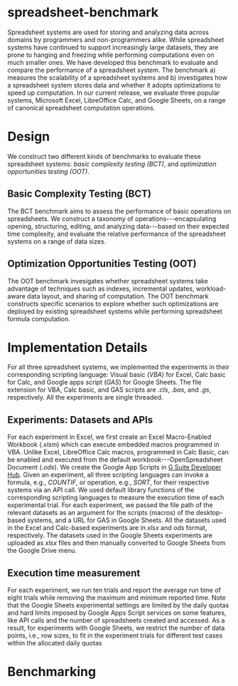 # spreadsheet-benchmark
Spreadsheet systems are used for storing and analyzing data
across domains by programmers and non-programmers alike.
While spreadsheet systems have continued to support
increasingly large datasets,
they are prone to hanging and
freezing while performing computations even on much smaller ones.
We have developed this benchmark
to evaluate and compare the performance of a spreadsheet system.
The benchmark a) measures the scalability of a spreadsheet systems
and b) investigates how a spreadsheet system stores data and whether it adopts optimizations
to speed up computation.
In our current release, we evaluate three popular systems, Microsoft Excel, LibreOffice Calc, and Google Sheets,
on a range of canonical spreadsheet computation operations.

# Design 
We construct two different kinds of benchmarks
to evaluate
these spreadsheet systems: _basic complexity testing (BCT)_, 
and _optimization opportunities testing (OOT)_. 


## Basic Complexity Testing (BCT) 
The BCT benchmark aims to assess the performance of
basic operations on spreadsheets. 
We construct a taxonomy of operations---encapsulating
opening, structuring, editing, and analyzing data---based on their
expected time complexity, and 
evaluate the relative performance of the spreadsheet
systems on a range of data sizes.

## Optimization Opportunities Testing (OOT) 
The OOT benchmark invesigates
whether
spreadsheet systems
take advantage of
techniques
such as 
indexes, 
incremental updates, 
workload-aware data layout, and 
sharing of computation.
The OOT benchmark 
constructs specific scenarios
to explore 
whether such optimizations are 
deployed by existing spreadsheet systems
while performing spreadsheet formula computation.

# Implementation Details
For all three spreadsheet systems, 
we implemented the experiments in their corresponding scripting language:
Visual basic (_VBA_) for Excel, 
Calc basic for Calc, and Google apps script (_GAS_) for Google Sheets. 
The file extension for VBA, Calc basic, and GAS scripts are _.cls_, _.bas_, and _.gs_, respectively.
All the experiments are single threaded. 

## Experiments: Datasets and APIs
For each experiment in Excel, we first 
create an Excel Macro-Enabled Workbook (_.xlsm_) 
which can execute embedded macros programmed in VBA. 
Unlike Excel, LibreOffice Calc macros, programmed in Calc Basic, 
can be enabled and executed from the default workbook---OpenSpreadsheet Document (_.ods_). 
We create the Google App Scripts in 
[G Suite Developer Hub](https://developers.google.com/gsuite). 
Given an experiment, all three scripting languages can 
invoke a formula, e.g., _COUNTIF_, or operation, e.g., _SORT_, 
for their respective systems via an API call. 
We used default library functions of the corresponding 
scripting languages to measure the execution time of each experimental trial. 
For each experiment, we passed the file path of the 
relevant datasets as an argument for the scripts (macros) 
of the desktop-based systems, and a URL for GAS in Google Sheets. 
All the datasets used in the Excel and Calc-based experiments 
are in _xlsx_ and _ods_ format, 
respectively. 
The datasets used in the Google Sheets experiments are uploaded as _xlsx_ 
files and then manually converted to Google Sheets from the Google Drive menu.

## Execution time measurement
For each experiment, we run ten trials and report the average run time of
eight trials while removing the maximum and minimum reported time. 
Note that the Google Sheets experimental settings are 
limited by the daily quotas 
and hard limits imposed by 
Google Apps Script services 
on some features, 
like API calls and the number of spreadsheets 
created and accessed. 
As a result, for experiments with Google Sheets, 
we restrict the number of data points, i.e., row sizes,
to fit in the experiment trials for different test cases 
within the allocated daily quotas

# Benchmarking